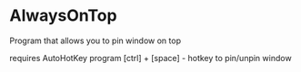 # AlwaysOnTop
Program that allows you to pin window on top

requires AutoHotKey program
[ctrl] + [space] - hotkey to pin/unpin window
